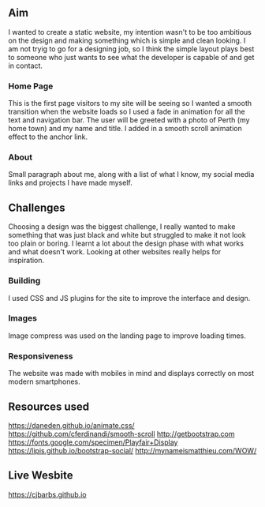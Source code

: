 ## Aim
I wanted to create a static website, my intention wasn't to be too ambitious on the design and making something which is simple and clean looking. I am not tryig to go for a designing job, so I think the simple layout plays best to someone who just wants to see what the developer is capable of and get in contact.

### Home Page 
This is the first page visitors to my site will be seeing so I wanted a smooth transition when the website loads so I used a fade in animation for all the text and navigation bar. The user will be greeted with a photo of Perth (my home town) and my name and title. I added in a smooth scroll animation effect to the anchor link.

### About 
Small paragraph about me, along with a list of what I know, my social media links and projects I have made myself.

## Challenges 
Choosing a design was the biggest challenge, I really wanted to make something that was just black and white but struggled to make it not look too plain or boring. 
I learnt a lot about the design phase with what works and what doesn't work. Looking at other websites really helps for inspiration.

### Building 
I used CSS and JS plugins for the site to improve the interface and design. 

### Images 
Image compress was used on the landing page to improve loading times.

### Responsiveness
The website was made with mobiles in mind and displays correctly on most modern smartphones. 

## Resources used 
https://daneden.github.io/animate.css/
https://github.com/cferdinandi/smooth-scroll
http://getbootstrap.com
https://fonts.google.com/specimen/Playfair+Display
https://lipis.github.io/bootstrap-social/
http://mynameismatthieu.com/WOW/

## Live Wesbite 
https://cjbarbs.github.io